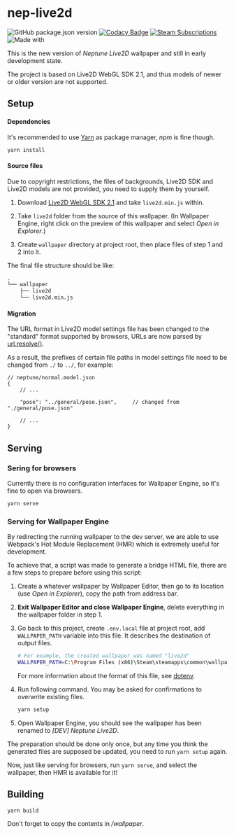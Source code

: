 # nep-live2d
![GitHub package.json version](https://img.shields.io/github/package-json/v/guansss/nep-live2d?style=flat-square)
[![Codacy Badge](https://img.shields.io/codacy/grade/2a104c4ef281488bafe5404adb27ee28?style=flat-square&logo=codacy)](https://www.codacy.com/manual/guansss/nep-live2d?utm_source=github.com&amp;utm_medium=referral&amp;utm_content=guansss/nep-live2d&amp;utm_campaign=Badge_Grade)
[![Steam Subscriptions](https://img.shields.io/steam/subscriptions/1078208425?style=flat-square&logo=steam&color=blue)](https://steamcommunity.com/sharedfiles/filedetails/?id=1078208425)
![Made with](https://img.shields.io/badge/made%20with-%E2%99%A5-ff69b4?style=flat-square)

This is the new version of *Neptune Live2D* wallpaper and still in early development state.

The project is based on Live2D WebGL SDK 2.1, and thus models of newer or older version are not supported.

## Setup

#### Dependencies

It's recommended to use [Yarn](https://yarnpkg.com) as package manager, *npm* is fine though.

``` sh
yarn install
```

#### Source files

Due to copyright restrictions, the files of backgrounds, Live2D SDK and Live2D models are not provided, you need to supply them by yourself.

1. Download [Live2D WebGL SDK 2.1](http://sites.cybernoids.jp/cubism-sdk2/webgl2-1) and take `live2d.min.js` within.

2. Take `live2d` folder from the source of this wallpaper. (In Wallpaper Engine, right click on the preview of this wallpaper and select *Open in Explorer*.)

3. Create `wallpaper` directory at project root, then place files of step 1 and 2 into it.

The final file structure should be like:

``` sh
.
└── wallpaper
    ├── live2d
    └── live2d.min.js
```

#### Migration

The URL format in Live2D model settings file has been changed to the "standard" format supported by browsers, URLs are now parsed by [url.resolve()](https://nodejs.org/dist/latest-v12.x/docs/api/url.html#url_url_resolve_from_to).

As a result, the prefixes of certain file paths in model settings file need to be changed from `./` to `../`, for example:

``` json5
// neptune/normal.model.json
{
    // ...

    "pose": "../general/pose.json",     // changed from "./general/pose.json"

    // ...
}
```

## Serving

### Sering for browsers

Currently there is no configuration interfaces for Wallpaper Engine, so it's fine to open via browsers.

``` sh
yarn serve
```

### Serving for Wallpaper Engine

By redirecting the running wallpaper to the dev server, we are able to use Webpack's Hot Module Replacement (HMR) which is extremely useful for development.

To achieve that, a script was made to generate a bridge HTML file, there are a few steps to prepare before using this script:

1. Create a whatever wallpaper by Wallpaper Editor, then go to its location (use *Open in Explorer*), copy the path from address bar.

2. **Exit Wallpaper Editor and close Wallpaper Engine**, delete everything in the wallpaper folder in step 1.

3. Go back to this project, create `.env.local` file at project root, add `WALLPAPER_PATH` variable into this file. It describes the destination of output files.

    ``` sh
    # For example, the created wallpaper was named "live2d"
    WALLPAPER_PATH=C:\Program Files (x86)\Steam\steamapps\common\wallpaper_engine\projects\myprojects\live2d
    ```

    For more information about the format of this file, see [dotenv](https://github.com/motdotla/dotenv).

4. Run following command. You may be asked for confirmations to overwrite existing files.

    ``` sh
    yarn setup
    ```

5. Open Wallpaper Engine, you should see the wallpaper has been renamed to *[DEV] Neptune Live2D*.

The preparation should be done only once, but any time you think the generated files are supposed be updated, you need to run `yarn setup` again.

Now, just like serving for browsers, run `yarn serve`, and select the wallpaper, then HMR is available for it!

## Building

``` sh
yarn build
```

Don't forget to copy the contents in */wallpaper*.
